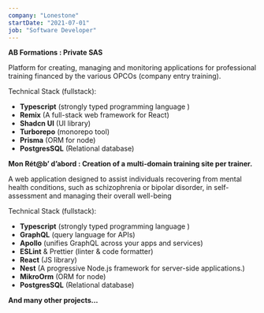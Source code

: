 ```yaml
---
company: "Lonestone"
startDate: "2021-07-01"
job: "Software Developer"
---
```


**AB Formations : Private SAS**

Platform for creating, managing and monitoring applications for professional training financed by the various OPCOs (company entry training).

Technical Stack (fullstack):

- **Typescript** (strongly typed programming language )
- **Remix** (A full-stack web framework for React)
- **Shadcn UI** (UI library)
- **Turborepo** (monorepo tool)
- **Prisma** (ORM for node)
- **PostgresSQL** (Relational database)

**Mon Rét@b’ d’abord : Creation of a multi-domain training site per trainer.**

A web application designed to assist individuals recovering from mental health conditions, such as schizophrenia or bipolar disorder, in self-assessment and managing their overall well-being

Technical Stack (fullstack):

- **Typescript** (strongly typed programming language )
- **GraphQL** (query language for APIs)
- **Apollo** (unifies GraphQL across your apps and services)
- **ESLint** & Prettier (linter & code formatter)
- **React** (JS library)
- **Nest** (A progressive Node.js framework for server-side applications.)
- **MikroOrm** (ORM for node)
- **PostgresSQL** (Relational database)

**And many other projects...**
